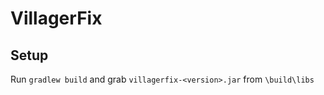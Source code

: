 # VillagerFix

## Setup

Run `gradlew build` and grab `villagerfix-<version>.jar` from `\build\libs`
